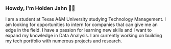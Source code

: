 ### Howdy, I'm Holden Jahn 👋🏼

I am a student at Texas A&M University studying Technology Management. I am looking for opportunities to intern for companies that can give me an edge in the field. I have a passion for learning new skills and I want to expand my knowledge in Data Analysis. I am currently working on building my tech portfolio with numerous projects and research. 

